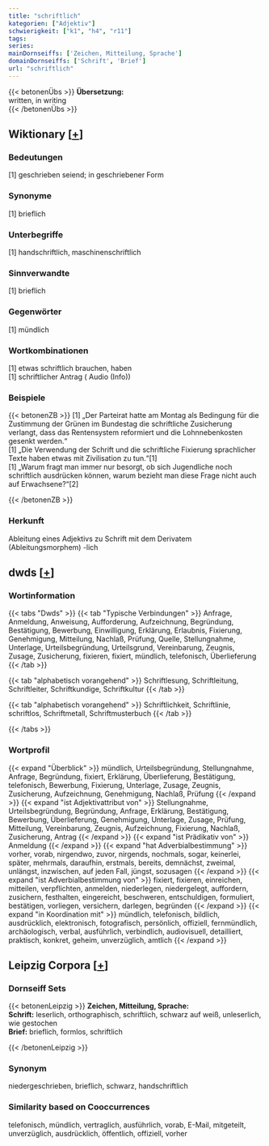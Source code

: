 ```yaml
---
title: "schriftlich"
kategorien: ["Adjektiv"]
schwierigkeit: ["k1", "h4", "r11"]
tags:
series:
mainDornseiffs: ['Zeichen, Mitteilung, Sprache']
domainDornseiffs: ['Schrift', 'Brief']
url: "schriftlich"
---
```


{{< betonenÜbs >}}
**Übersetzung:**  
written, in writing  
{{< /betonenÜbs >}}

## Wiktionary [[+](https://de.wiktionary.org/wiki/schriftlich)]

### Bedeutungen
[1] geschrieben seiend; in geschriebener Form  

### Synonyme
[1] brieflich  

### Unterbegriffe
[1] handschriftlich, maschinenschriftlich  

### Sinnverwandte
[1] brieflich  

### Gegenwörter
[1] mündlich  

### Wortkombinationen
[1] etwas schriftlich brauchen, haben  
[1] schriftlicher Antrag ( Audio (Info))  

### Beispiele
{{< betonenZB >}}
[1] „Der Parteirat hatte am Montag als Bedingung für die Zustimmung der Grünen im Bundestag die schriftliche Zusicherung verlangt, dass das Rentensystem reformiert und die Lohnnebenkosten gesenkt werden.“  
[1] „Die Verwendung der Schrift und die schriftliche Fixierung sprachlicher Texte haben etwas mit Zivilisation zu tun.“[1]  
[1] „Warum fragt man immer nur besorgt, ob sich Jugendliche noch schriftlich ausdrücken können, warum bezieht man diese Frage nicht auch auf Erwachsene?“[2]  

{{< /betonenZB >}}
### Herkunft
Ableitung eines Adjektivs zu Schrift mit dem Derivatem (Ableitungsmorphem) -lich  



## dwds [[+](https://www.dwds.de/wb/schriftlich)]

### Wortinformation
{{< tabs "Dwds" >}}
{{< tab "Typische Verbindungen" >}}
Anfrage, Anmeldung, Anweisung, Aufforderung, Aufzeichnung, Begründung, Bestätigung, Bewerbung, Einwilligung, Erklärung, Erlaubnis, Fixierung, Genehmigung, Mitteilung, Nachlaß, Prüfung, Quelle, Stellungnahme, Unterlage, Urteilsbegründung, Urteilsgrund, Vereinbarung, Zeugnis, Zusage, Zusicherung, fixieren, fixiert, mündlich, telefonisch, Überlieferung
{{< /tab >}}

{{< tab "alphabetisch vorangehend" >}}
Schriftlesung, Schriftleitung, Schriftleiter, Schriftkundige, Schriftkultur
{{< /tab >}}

{{< tab "alphabetisch vorangehend" >}}
Schriftlichkeit, Schriftlinie, schriftlos, Schriftmetall, Schriftmusterbuch
{{< /tab >}}

{{< /tabs >}}

### Wortprofil
{{< expand "Überblick" >}} mündlich, Urteilsbegründung, Stellungnahme, Anfrage, Begründung, fixiert, Erklärung, Überlieferung, Bestätigung, telefonisch, Bewerbung, Fixierung, Unterlage, Zusage, Zeugnis, Zusicherung, Aufzeichnung, Genehmigung, Nachlaß, Prüfung {{< /expand >}}
{{< expand "ist Adjektivattribut von" >}} Stellungnahme, Urteilsbegründung, Begründung, Anfrage, Erklärung, Bestätigung, Bewerbung, Überlieferung, Genehmigung, Unterlage, Zusage, Prüfung, Mitteilung, Vereinbarung, Zeugnis, Aufzeichnung, Fixierung, Nachlaß, Zusicherung, Antrag {{< /expand >}}
{{< expand "ist Prädikativ von" >}} Anmeldung {{< /expand >}}
{{< expand "hat Adverbialbestimmung" >}} vorher, vorab, nirgendwo, zuvor, nirgends, nochmals, sogar, keinerlei, später, mehrmals, daraufhin, erstmals, bereits, demnächst, zweimal, unlängst, inzwischen, auf jeden Fall, jüngst, sozusagen {{< /expand >}}
{{< expand "ist Adverbialbestimmung von" >}} fixiert, fixieren, einreichen, mitteilen, verpflichten, anmelden, niederlegen, niedergelegt, auffordern, zusichern, festhalten, eingereicht, beschweren, entschuldigen, formuliert, bestätigen, vorliegen, versichern, darlegen, begründen {{< /expand >}}
{{< expand "in Koordination mit" >}} mündlich, telefonisch, bildlich, ausdrücklich, elektronisch, fotografisch, persönlich, offiziell, fernmündlich, archäologisch, verbal, ausführlich, verbindlich, audiovisuell, detailliert, praktisch, konkret, geheim, unverzüglich, amtlich {{< /expand >}}

## Leipzig Corpora [[+](https://corpora.uni-leipzig.de/en/res?word=schriftlich&corpusId=deu_newscrawl-public_2018)]

### Dornseiff Sets
{{< betonenLeipzig >}}
**Zeichen, Mitteilung, Sprache:**  
**Schrift:** leserlich, orthographisch, schriftlich, schwarz auf weiß, unleserlich, wie gestochen  
**Brief:** brieflich, formlos, schriftlich  

{{< /betonenLeipzig >}}

### Synonym
niedergeschrieben, brieflich, schwarz, handschriftlich


### Similarity based on Cooccurrences
telefonisch, mündlich, vertraglich, ausführlich, vorab, E-Mail, mitgeteilt, unverzüglich, ausdrücklich, öffentlich, offiziell, vorher

